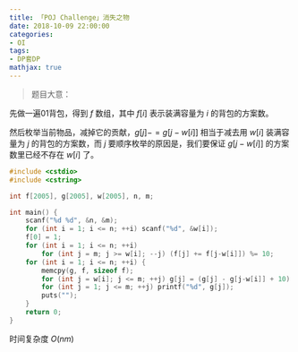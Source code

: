 ```yaml
---
title: 「POJ Challenge」消失之物
date: 2018-10-09 22:00:00
categories:
- OI
tags:
- DP套DP
mathjax: true
---
```


> 题目大意：

先做一遍01背包，得到 $f$ 数组，其中 $f[i]$ 表示装满容量为 $i$ 的背包的方案数。

然后枚举当前物品，减掉它的贡献，$g[j] -= g[j-w[i]]$ 相当于减去用 $w[i]$ 装满容量为 $j$ 的背包的方案数，而 $j$ 要顺序枚举的原因是，我们要保证 $g[j-w[i]]$ 的方案数里已经不存在 $w[i]$ 了。

```c++
#include <cstdio>
#include <cstring>

int f[2005], g[2005], w[2005], n, m;

int main() {
    scanf("%d %d", &n, &m);
    for (int i = 1; i <= n; ++i) scanf("%d", &w[i]);
    f[0] = 1;
    for (int i = 1; i <= n; ++i)
        for (int j = m; j >= w[i]; --j) (f[j] += f[j-w[i]]) %= 10;
    for (int i = 1; i <= n; ++i) {
        memcpy(g, f, sizeof f);
        for (int j = w[i]; j <= m; ++j) g[j] = (g[j] - g[j-w[i]] + 10) % 10;
        for (int j = 1; j <= m; ++j) printf("%d", g[j]);
        puts("");
    }
    return 0;
}
```

时间复杂度 $O(nm)$
